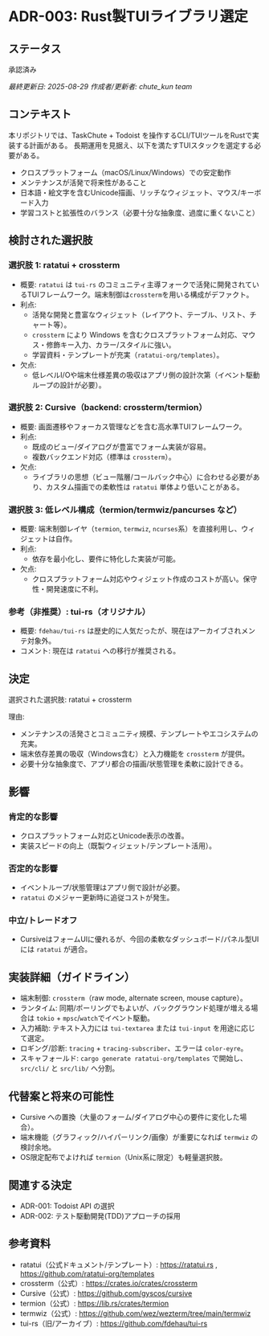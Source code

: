# ADR-003: Rust製TUIライブラリ選定

## ステータス

承認済み

_最終更新日: 2025-08-29_
_作成者/更新者: chute_kun team_

## コンテキスト

本リポジトリでは、TaskChute + Todoist を操作するCLI/TUIツールをRustで実装する計画がある。
長期運用を見据え、以下を満たすTUIスタックを選定する必要がある。

- クロスプラットフォーム（macOS/Linux/Windows）での安定動作
- メンテナンスが活発で将来性があること
- 日本語・絵文字を含むUnicode描画、リッチなウィジェット、マウス/キーボード入力
- 学習コストと拡張性のバランス（必要十分な抽象度、過度に重くないこと）

## 検討された選択肢

### 選択肢 1: ratatui + crossterm

- 概要: `ratatui` は `tui-rs` のコミュニティ主導フォークで活発に開発されているTUIフレームワーク。端末制御は`crossterm`を用いる構成がデファクト。
- 利点:
  - 活発な開発と豊富なウィジェット（レイアウト、テーブル、リスト、チャート等）。
  - `crossterm` により Windows を含むクロスプラットフォーム対応、マウス・修飾キー入力、カラー/スタイルに強い。
  - 学習資料・テンプレートが充実（`ratatui-org/templates`）。
- 欠点:
  - 低レベルI/Oや端末仕様差異の吸収はアプリ側の設計次第（イベント駆動ループの設計が必要）。

### 選択肢 2: Cursive（backend: crossterm/termion）

- 概要: 画面遷移やフォーカス管理などを含む高水準TUIフレームワーク。
- 利点:
  - 既成のビュー/ダイアログが豊富でフォーム実装が容易。
  - 複数バックエンド対応（標準は `crossterm`）。
- 欠点:
  - ライブラリの思想（ビュー階層/コールバック中心）に合わせる必要があり、カスタム描画での柔軟性は `ratatui` 単体より低いことがある。

### 選択肢 3: 低レベル構成（termion/termwiz/pancurses など）

- 概要: 端末制御レイヤ（`termion`, `termwiz`, `ncurses`系）を直接利用し、ウィジェットは自作。
- 利点:
  - 依存を最小化し、要件に特化した実装が可能。
- 欠点:
  - クロスプラットフォーム対応やウィジェット作成のコストが高い。保守性・開発速度に不利。

### 参考（非推奨）: tui-rs（オリジナル）

- 概要: `fdehau/tui-rs` は歴史的に人気だったが、現在はアーカイブされメンテ対象外。
- コメント: 現在は `ratatui` への移行が推奨される。

## 決定

選択された選択肢: ratatui + crossterm

理由:
- メンテナンスの活発さとコミュニティ規模、テンプレートやエコシステムの充実。
- 端末依存差異の吸収（Windows含む）と入力機能を `crossterm` が提供。
- 必要十分な抽象度で、アプリ都合の描画/状態管理を柔軟に設計できる。

## 影響

### 肯定的な影響
- クロスプラットフォーム対応とUnicode表示の改善。
- 実装スピードの向上（既製ウィジェット/テンプレート活用）。

### 否定的な影響
- イベントループ/状態管理はアプリ側で設計が必要。
- `ratatui` のメジャー更新時に追従コストが発生。

### 中立/トレードオフ
- CursiveはフォームUIに優れるが、今回の柔軟なダッシュボード/パネル型UIには `ratatui` が適合。

## 実装詳細（ガイドライン）

- 端末制御: `crossterm`（raw mode, alternate screen, mouse capture）。
- ランタイム: 同期/ポーリングでもよいが、バックグラウンド処理が増える場合は `tokio` + `mpsc`/`watch`でイベント駆動。
- 入力補助: テキスト入力には `tui-textarea` または `tui-input` を用途に応じて選定。
- ロギング/診断: `tracing` + `tracing-subscriber`、エラーは `color-eyre`。
- スキャフォールド: `cargo generate ratatui-org/templates` で開始し、`src/cli/` と `src/lib/` へ分割。

## 代替案と将来の可能性

- Cursive への置換（大量のフォーム/ダイアログ中心の要件に変化した場合）。
- 端末機能（グラフィック/ハイパーリンク/画像）が重要になれば `termwiz` の検討余地。
- OS限定配布でよければ `termion`（Unix系に限定）も軽量選択肢。

## 関連する決定

- ADR-001: Todoist API の選択
- ADR-002: テスト駆動開発(TDD)アプローチの採用

## 参考資料

- ratatui（公式ドキュメント/テンプレート）: https://ratatui.rs , https://github.com/ratatui-org/templates
- crossterm（公式）: https://crates.io/crates/crossterm
- Cursive（公式）: https://github.com/gyscos/cursive
- termion（公式）: https://lib.rs/crates/termion
- termwiz（公式）: https://github.com/wez/wezterm/tree/main/termwiz
- tui-rs（旧/アーカイブ）: https://github.com/fdehau/tui-rs

